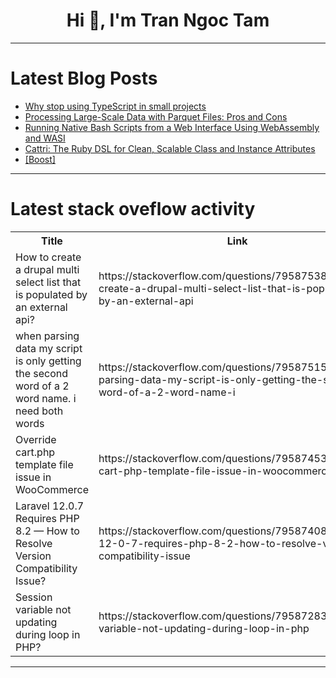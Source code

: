 <h1 align="center">Hi 👋, I'm Tran Ngoc Tam</h1>

---

# Latest Blog Posts 
<!-- BLOG-POST-LIST:START -->
- [Why stop using TypeScript in small projects](https://dev.to/_1276edf89188473f6daef2/why-stop-using-typescript-in-small-projects-32go)
- [Processing Large-Scale Data with Parquet Files: Pros and Cons](https://dev.to/saif_uddin/processing-large-scale-data-with-parquet-files-pros-and-cons-2d05)
- [Running Native Bash Scripts from a Web Interface Using WebAssembly and WASI](https://dev.to/hexshift/running-native-bash-scripts-from-a-web-interface-using-webassembly-and-wasi-nnl)
- [Cattri: The Ruby DSL for Clean, Scalable Class and Instance Attributes](https://dev.to/bnlucas/cattri-the-ruby-dsl-for-clean-scalable-class-and-instance-attributes-c5m)
- [[Boost]](https://dev.to/it9tl/-44co)
<!-- BLOG-POST-LIST:END -->

---

# Latest stack oveflow activity
<table>
  <tr><th>Title</th><th>Link</th></tr>
  <!-- STACKOVERFLOW:START --><tr><td>How to create a drupal multi select list that is populated by an external api?</td><td>https://stackoverflow.com/questions/79587538/how-to-create-a-drupal-multi-select-list-that-is-populated-by-an-external-api</td></tr><tr><td>when parsing data my script is only getting the second word of a 2 word name. i need both words</td><td>https://stackoverflow.com/questions/79587515/when-parsing-data-my-script-is-only-getting-the-second-word-of-a-2-word-name-i</td></tr><tr><td>Override cart.php template file issue in WooCommerce</td><td>https://stackoverflow.com/questions/79587453/override-cart-php-template-file-issue-in-woocommerce</td></tr><tr><td>Laravel 12.0.7 Requires PHP 8.2 — How to Resolve Version Compatibility Issue?</td><td>https://stackoverflow.com/questions/79587408/laravel-12-0-7-requires-php-8-2-how-to-resolve-version-compatibility-issue</td></tr><tr><td>Session variable not updating during loop in PHP?</td><td>https://stackoverflow.com/questions/79587283/session-variable-not-updating-during-loop-in-php</td></tr><!-- STACKOVERFLOW:END -->
</table>

---


